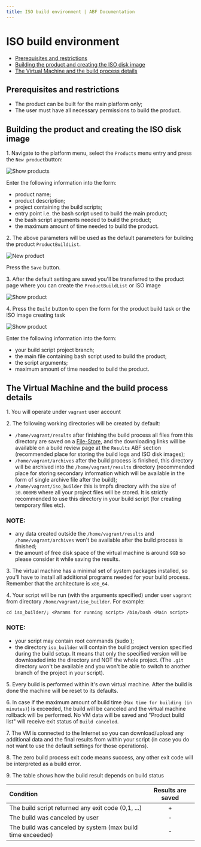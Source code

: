 ```yaml
---
title: ISO build environment | ABF Documentation
---
```


# ISO build environment

* <a href="#prerequisites-and-restrictions">Prerequisites and restrictions</a>
* <a href="#building-the-product-and-creating-the-iso-disk-image">Building the product and creating the ISO disk image</a>
* <a href="#the-virtual-machine-and-the-build-process-details">The Virtual Machine and the build process details</a>

## Prerequisites and restrictions

- The product can be built for the main platform only;
- The user must have all necessary permissions to build the product.

## Building the product and creating the ISO disk image

1\. Navigate to the platform menu, select the `Products` menu entry and press the `New product`button:

![Show products](/images/products.png)

Enter the following information into the form:

- product name;
- product description;
- project containing the build scripts;
- entry point i.e. the bash script used to build the main product;
- the bash script arguments needed to build the product;
- the maximum amount of time needed to build the product.

2\. The above parameters will be used as the default parameters for building the product `ProductBuildList`.

![New product](/images/product_new.png)

Press the `Save` button.

3\. After the default setting are saved you'll be transferred to the product page where you can create the `ProductBuildList` or ISO image

![Show product](/images/product_show.png)

4\. Press the `Build` button to open the form for the product build task or the ISO image creating task

![Show product](/images/product_build_list_new.png)

Enter the following information into the form:

- your build script project branch;
- the main file containing bash script used to build the product;
- the script arguments;
- maximum amount of time needed to build the product.

## The Virtual Machine and the build process details

1\. You will operate under `vagrant` user account

2\. The following working directories will be created by default:

- `/home/vagrant/results` after finishing the build process all files from this directory are saved on a <a href="http://file-store.rosalinux.ru/">File-Store</a>, and the downloading links
will be available on a build review page at the `Results` ABF section (recommended place for storing the build logs and ISO disk images);
- `/home/vagrant/archives` after the build process is finished, this directory will be archived into the `/home/vagrant/results` directory (recommended place for storing secondary information which will be available in the form of single archive file after the build);
- `/home/vagrant/iso_builder` this is tmpfs directory with the size of `30.000MB` where all your project files will be stored. It is strictly recommended to use this directory in your build script (for creating temporary files etc).

### NOTE:

- any data created outside the `/home/vagrant/results` and `/home/vagrant/archives` won't be available after the build process is finished;
- the amount of free disk space of the virtual machine is around `9GB` so please consider it while saving the results.

3\. The virtual machine has a minimal set of system packages installed, so you'll have to install all additional programs needed for your build process. Remember that the architecture is `x86_64`.

4\. Your script will be run (with the arguments specified) under user `vagrant` from directory `/home/vagrant/iso_builder`. For example:

    cd iso_builder/; <Params for running script> /bin/bash <Main script>

### NOTE:

- your script may contain root commands (sudo <command name>);
- the directory `iso_builder` will contain the build project version specified during the build setup. It means that only the specified version will be downloaded into the directory and NOT the whole project. (The `.git` directory won't be available and you won't be able to switch to another branch of the project in your script).

5\. Every build is performed within it's own virtual machine. After the build is done the machine will be reset to its defaults.

6\. In case if the maximum amount of build time (`Max time for building (in minutes)`) is exceeded, the build will be canceled and the virtual machine rollback will be performed. No VM data will be saved and "Product build list" will receive exit status of `Build canceled`.

7\. The VM is connected to the Internet so you can download/upload any additional data and the final results from within your script (in case you do not want to use the default settings for those operations).

8\. The zero build process exit code means success, any other exit code will be interpreted as a build error.

9\. The table shows how the build result depends on build status

| __Condition__  | __Results are saved__ |
|:----------|:-----------------:|
| The build script returned any exit code (0,1, ...) | + |
| The build was canceled by user | - |
| The build was canceled by system (max build time exceeded) | - |
